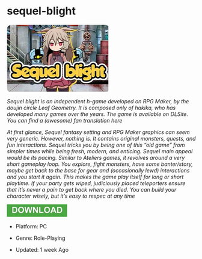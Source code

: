 # sequel-blight

<img src="https://github.com/FrancoisZaha/sequel-blight/blob/main/sb.png"/>

*Sequel blight is an independent h-game developed on RPG Maker, by the doujin circle Leaf Geometry. It is composed only of hakika, who has developed many games over the years. The game is available on DLSite. You can find a (awesome) fan translation here*

*At first glance, Sequel fantasy setting and RPG Maker graphics can seem very generic. However, nothing is. It contains original monsters, quests, and fun interactions. Sequel tricks you by being one of this “old game” from simpler times while being fresh, modern, and enticing. Sequel main appeal would be its pacing. Similar to Ateliers games, it revolves around a very short gameplay loop. You explore, fight monsters, have some banter/story, maybe get back to the base for gear and (occasionally lewd) interactions and you start it again. This makes the game play itself for long or short playtime. If your party gets wiped, judiciously placed teleporters ensure that it’s never a pain to get back where you died. You can build your character wisely, but it’s easy to respec at any time*

<img src="https://github.com/FrancoisZaha/sequel-blight/blob/main/dl.png"/>

+  Platform: PC

+  Genre: Role-Playing

+  Updated: 1 week Ago

